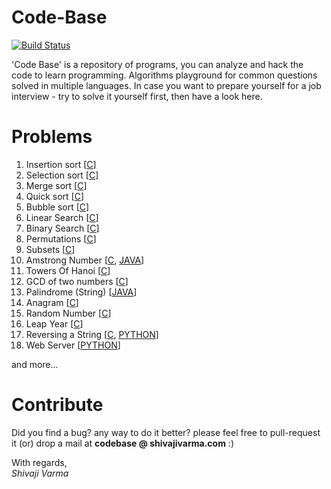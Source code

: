 Code-Base
=========
[![Build Status](https://travis-ci.org/shivajivarma/code-base.svg?branch=master)](https://travis-ci.org/shivajivarma/code-base)

'Code Base' is a repository of programs, you can analyze and hack the code to learn programming. Algorithms playground for common questions solved in multiple languages. 
In case you want to prepare yourself for a job interview - try to solve it yourself first, then have a look here.

Problems
========
		
1. Insertion sort 	[[C](C/sorting-algorithms/insertion-sort.c)]
2. Selection sort	[[C](C/sorting-algorithms/seletion-sort.c)]
3. Merge sort		[[C](C/sorting-algorithms/merge-sort.c)]
4. Quick sort		[[C](C/sorting-algorithms/quick-sort.c)]
5. Bubble sort		[[C](C/sorting-algorithms/bubble-sort.c)]
6. Linear Search	[[C](C/searching-algorithms/linear-search.c)]
7. Binary Search 	[[C](C/searching-algorithms/binary-search.c)]
7. Permutations		[[C](C/permutations.c)]
8. Subsets		[[C](C/subsets.c)]
9. Amstrong Number	[[C](C/armstrong.c), [JAVA](JAVA/Armstrong.java)]
10. Towers Of Hanoi	[[C](C/towers-of-hanoi.c)]
11. GCD of two numbers	[[C](/C/mathematical-algorithms/gcd.c)]
12. Palindrome (String)	[[JAVA](JAVA/Palindrome.java)]
13. Anagram [[C](C/anagram.c)]
14. Random Number [[C](C/random-number.c)]
15. Leap Year [[C](C/leap-year.c)]
16. Reversing a String [[C](C/reverse-string.c), [PYTHON](PYTHON/reverse-sentence.py)]
17. Web Server [[PYTHON](PYTHON/web-server.py)]

and more...

Contribute
==========
Did you find a bug? any way to do it better? please feel free to pull-request it (or) drop a mail at **codebase @ shivajivarma.com** :)

With regards,  
_Shivaji Varma_
